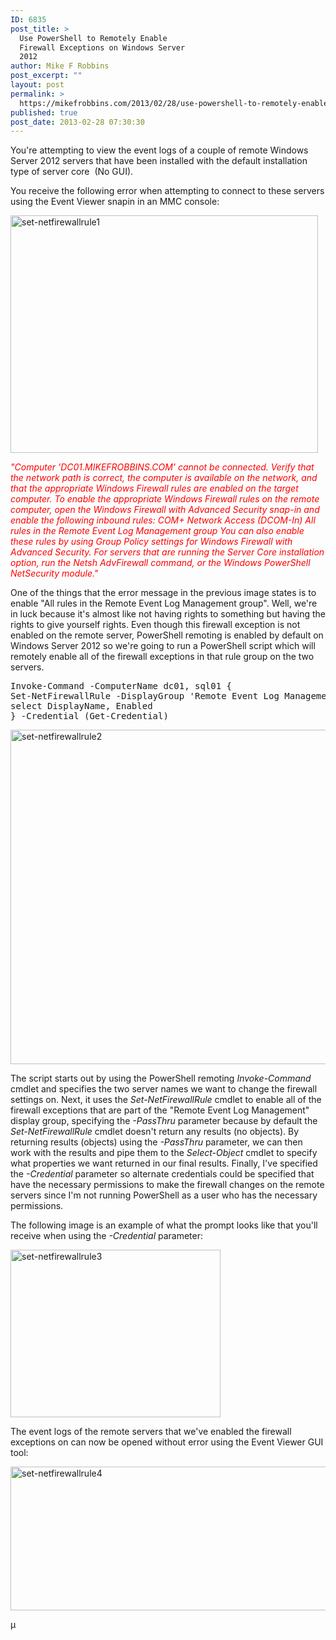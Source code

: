 ```yaml
---
ID: 6835
post_title: >
  Use PowerShell to Remotely Enable
  Firewall Exceptions on Windows Server
  2012
author: Mike F Robbins
post_excerpt: ""
layout: post
permalink: >
  https://mikefrobbins.com/2013/02/28/use-powershell-to-remotely-enable-firewall-exceptions-on-windows-server-2012/
published: true
post_date: 2013-02-28 07:30:30
---
```

You're attempting to view the event logs of a couple of remote Windows Server 2012 servers that have been installed with the default installation type of server core  (No GUI).

You receive the following error when attempting to connect to these servers using the Event Viewer snapin in an MMC console:

<img class="alignnone size-full wp-image-6836" alt="set-netfirewallrule1" src="http://mikefrobbins.com/wp-content/uploads/2013/02/set-netfirewallrule1.png" width="492" height="380" />

<span style="color: #ff0000;"><em>"Computer 'DC01.MIKEFROBBINS.COM' cannot be connected. Verify</em></span>
<span style="color: #ff0000;"><em>that the network path is correct, the computer is available on the</em></span>
<span style="color: #ff0000;"><em>network, and that the appropriate Windows Firewall rules are enabled</em></span>
<span style="color: #ff0000;"><em>on the target computer.</em></span>
<span style="color: #ff0000;"><em>To enable the appropriate Windows Firewall rules on the remote</em></span>
<span style="color: #ff0000;"><em>computer, open the Windows Firewall with Advanced Security snap-in</em></span>
<span style="color: #ff0000;"><em>and enable the following inbound rules:</em></span>
<span style="color: #ff0000;"><em>COM+ Network Access (DCOM-In)</em></span>
<span style="color: #ff0000;"><em>All rules in the Remote Event Log Management group</em></span>
<span style="color: #ff0000;"><em>You can also enable these rules by using Group Policy settings for</em></span>
<span style="color: #ff0000;"><em>Windows Firewall with Advanced Security. For servers that are running</em></span>
<span style="color: #ff0000;"><em>the Server Core installation option, run the Netsh AdvFirewall</em></span>
<span style="color: #ff0000;"><em>command, or the Windows PowerShell NetSecurity module."</em></span>

One of the things that the error message in the previous image states is to enable "All rules in the Remote Event Log Management group". Well, we're in luck because it's almost like not having rights to something but having the rights to give yourself rights. Even though this firewall exception is not enabled on the remote server, PowerShell remoting is enabled by default on Windows Server 2012 so we're going to run a PowerShell script which will remotely enable all of the firewall exceptions in that rule group on the two servers.
<pre class="lang:ps decode:true">Invoke-Command -ComputerName dc01, sql01 {
Set-NetFirewallRule -DisplayGroup 'Remote Event Log Management' -Enabled True -PassThru |
select DisplayName, Enabled
} -Credential (Get-Credential)</pre>
<img class="alignnone size-full wp-image-6837" alt="set-netfirewallrule2" src="http://mikefrobbins.com/wp-content/uploads/2013/02/set-netfirewallrule2.png" width="640" height="535" />

The script starts out by using the PowerShell remoting <em>Invoke-Command</em> cmdlet and specifies the two server names we want to change the firewall settings on. Next, it uses the <em>Set-NetFirewallRule</em> cmdlet to enable all of the firewall exceptions that are part of the "Remote Event Log Management" display group, specifying the <em>-PassThru</em> parameter because by default the <em>Set-NetFirewallRule</em> cmdlet doesn't return any results (no objects). By returning results (objects) using the <em>-PassThru</em> parameter, we can then work with the results and pipe them to the <em>Select-Object</em> cmdlet to specify what properties we want returned in our final results. Finally, I've specified the <em>-Credential</em> parameter so alternate credentials could be specified that have the necessary permissions to make the firewall changes on the remote servers since I'm not running PowerShell as a user who has the necessary permissions.

The following image is an example of what the prompt looks like that you'll receive when using the <em>-Credential</em> parameter:

<img class="alignnone size-full wp-image-6838" alt="set-netfirewallrule3" src="http://mikefrobbins.com/wp-content/uploads/2013/02/set-netfirewallrule3.png" width="336" height="268" />

The event logs of the remote servers that we've enabled the firewall exceptions on can now be opened without error using the Event Viewer GUI tool:

<img class="alignnone size-full wp-image-6839" alt="set-netfirewallrule4" src="http://mikefrobbins.com/wp-content/uploads/2013/02/set-netfirewallrule4.png" width="640" height="230" />

µ